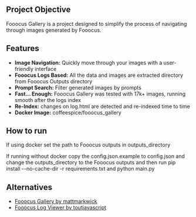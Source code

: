 ## Project Objective

Fooocus Gallery is a project designed to simplify the process of navigating through images generated by Fooocus.

## Features

- **Image Navigation:** Quickly move through your images with a user-friendly interface
- **Fooocus Logs Based:** All the data and images are extracted directory from Fooocus Outputs directory
- **Prompt Search:** Filter generated images by prompts
- **Fast... Enough:** Fooocus Gallery was tested with 17k+ images, running smooth after the logs index
- **Re-Index:** changes on log.html are detected and re-indexed time to time
- **Docker Image:** coffeespice/fooocus_gallery

## How to run

If using docker set the path to Fooocus outputs in outputs_directory

If running without docker copy the config.json.example to config.json and change the outputs_directory to the Fooocus
outputs and then run pip install --no-cache-dir -r requirements.txt and python main.py

## Alternatives

- [Fooocus Gallery by mattmarkwick](https://github.com/mattmarkwick/fooocus-gallery)
- [Fooocus Log Viewer by toutjavascript](https://github.com/toutjavascript/Fooocus-Log-Viewer)